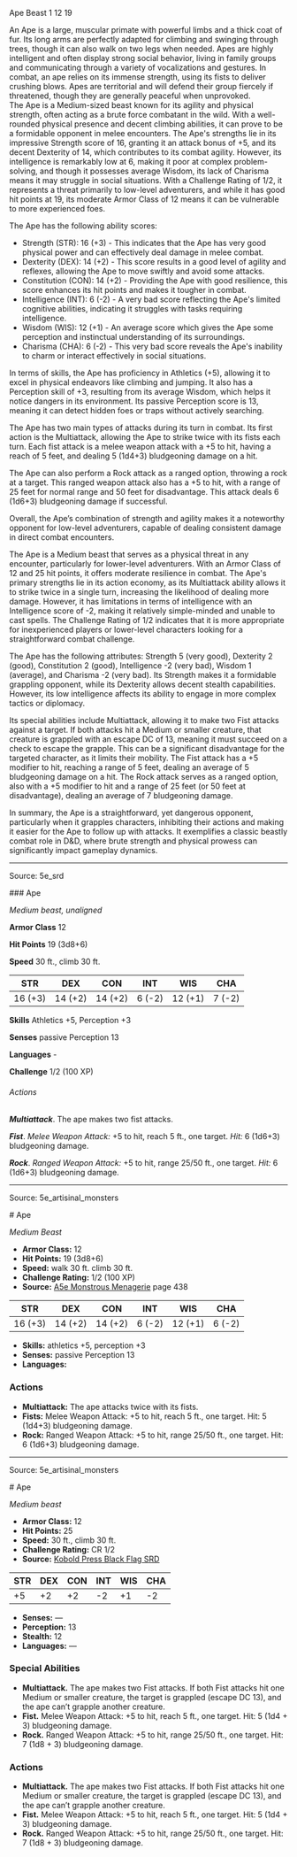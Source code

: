 <MonsterName/>Ape</MonsterName>
<CreatureType/>Beast</CreatureType>
<CR/>1</CR>
<AC/>12</AC>
<HP/>19</HP>
<summary>An Ape is a large, muscular primate with powerful limbs and a thick coat of fur. Its long arms are perfectly adapted for climbing and swinging through trees, though it can also walk on two legs when needed. Apes are highly intelligent and often display strong social behavior, living in family groups and communicating through a variety of vocalizations and gestures. In combat, an ape relies on its immense strength, using its fists to deliver crushing blows. Apes are territorial and will defend their group fiercely if threatened, though they are generally peaceful when unprovoked.</summary>

<summary>The Ape is a Medium-sized beast known for its agility and physical strength, often acting as a brute force combatant in the wild. With a well-rounded physical presence and decent climbing abilities, it can prove to be a formidable opponent in melee encounters. The Ape's strengths lie in its impressive Strength score of 16, granting it an attack bonus of +5, and its decent Dexterity of 14, which contributes to its combat agility. However, its intelligence is remarkably low at 6, making it poor at complex problem-solving, and though it possesses average Wisdom, its lack of Charisma means it may struggle in social situations. With a Challenge Rating of 1/2, it represents a threat primarily to low-level adventurers, and while it has good hit points at 19, its moderate Armor Class of 12 means it can be vulnerable to more experienced foes.</summary>

<detail>

The Ape has the following ability scores: 
- Strength (STR): 16 (+3) - This indicates that the Ape has very good physical power and can effectively deal damage in melee combat.
- Dexterity (DEX): 14 (+2) - This score results in a good level of agility and reflexes, allowing the Ape to move swiftly and avoid some attacks.
- Constitution (CON): 14 (+2) - Providing the Ape with good resilience, this score enhances its hit points and makes it tougher in combat.
- Intelligence (INT): 6 (-2) - A very bad score reflecting the Ape's limited cognitive abilities, indicating it struggles with tasks requiring intelligence.
- Wisdom (WIS): 12 (+1) - An average score which gives the Ape some perception and instinctual understanding of its surroundings.
- Charisma (CHA): 6 (-2) - This very bad score reveals the Ape's inability to charm or interact effectively in social situations.

In terms of skills, the Ape has proficiency in Athletics (+5), allowing it to excel in physical endeavors like climbing and jumping. It also has a Perception skill of +3, resulting from its average Wisdom, which helps it notice dangers in its environment. Its passive Perception score is 13, meaning it can detect hidden foes or traps without actively searching.

The Ape has two main types of attacks during its turn in combat. Its first action is the Multiattack, allowing the Ape to strike twice with its fists each turn. Each fist attack is a melee weapon attack with a +5 to hit, having a reach of 5 feet, and dealing 5 (1d4+3) bludgeoning damage on a hit.

The Ape can also perform a Rock attack as a ranged option, throwing a rock at a target. This ranged weapon attack also has a +5 to hit, with a range of 25 feet for normal range and 50 feet for disadvantage. This attack deals 6 (1d6+3) bludgeoning damage if successful. 

Overall, the Ape’s combination of strength and agility makes it a noteworthy opponent for low-level adventurers, capable of dealing consistent damage in direct combat encounters.

The Ape is a Medium beast that serves as a physical threat in any encounter, particularly for lower-level adventurers. With an Armor Class of 12 and 25 hit points, it offers moderate resilience in combat. The Ape's primary strengths lie in its action economy, as its Multiattack ability allows it to strike twice in a single turn, increasing the likelihood of dealing more damage. However, it has limitations in terms of intelligence with an Intelligence score of -2, making it relatively simple-minded and unable to cast spells. The Challenge Rating of 1/2 indicates that it is more appropriate for inexperienced players or lower-level characters looking for a straightforward combat challenge. 

The Ape has the following attributes: Strength 5 (very good), Dexterity 2 (good), Constitution 2 (good), Intelligence -2 (very bad), Wisdom 1 (average), and Charisma -2 (very bad). Its Strength makes it a formidable grappling opponent, while its Dexterity allows decent stealth capabilities. However, its low intelligence affects its ability to engage in more complex tactics or diplomacy.

Its special abilities include Multiattack, allowing it to make two Fist attacks against a target. If both attacks hit a Medium or smaller creature, that creature is grappled with an escape DC of 13, meaning it must succeed on a check to escape the grapple. This can be a significant disadvantage for the targeted character, as it limits their mobility. The Fist attack has a +5 modifier to hit, reaching a range of 5 feet, dealing an average of 5 bludgeoning damage on a hit. The Rock attack serves as a ranged option, also with a +5 modifier to hit and a range of 25 feet (or 50 feet at disadvantage), dealing an average of 7 bludgeoning damage. 

In summary, the Ape is a straightforward, yet dangerous opponent, particularly when it grapples characters, inhibiting their actions and making it easier for the Ape to follow up with attacks. It exemplifies a classic beastly combat role in D&D, where brute strength and physical prowess can significantly impact gameplay dynamics.</detail>



---

Source: 5e_srd

<statblock>
### Ape

*Medium beast, unaligned*

**Armor Class** 12

**Hit Points** 19 (3d8+6)

**Speed** 30 ft., climb 30 ft.

| STR     | DEX     | CON     | INT    | WIS     | CHA    |
|---------|---------|---------|--------|---------|--------|
| 16 (+3) | 14 (+2) | 14 (+2) | 6 (-2) | 12 (+1) | 7 (-2) |

**Skills** Athletics +5, Perception +3

**Senses** passive Perception 13

**Languages** -

**Challenge** 1/2 (100 XP)

###### Actions

***Multiattack***. The ape makes two fist attacks.

***Fist***. *Melee Weapon Attack:* +5 to hit, reach 5 ft., one target. *Hit:* 6 (1d6+3) bludgeoning damage.

***Rock***. *Ranged Weapon Attack:* +5 to hit, range 25/50 ft., one target. *Hit:* 6 (1d6+3) bludgeoning damage.</statblock>




---

Source: 5e_artisinal_monsters

<statblock>
# Ape

*Medium* *Beast*

- **Armor Class:** 12
- **Hit Points:** 19 (3d8+6)
- **Speed:** walk 30 ft. climb 30 ft.
- **Challenge Rating:** 1/2 (100 XP)
- **Source:** [A5e Monstrous Menagerie](https://enpublishingrpg.com/products/level-up-monstrous-menagerie-a5e) page 438

| STR | DEX | CON | INT | WIS | CHA |
| --- | --- | --- | --- | --- | --- |
| 16 (+3) | 14 (+2) | 14 (+2) | 6 (-2) | 12 (+1) | 6 (-2) |

- **Skills:** athletics +5, perception +3
- **Senses:** passive Perception 13
- **Languages:** 

### Actions

- **Multiattack:** The ape attacks twice with its fists.
- **Fists:** Melee Weapon Attack: +5 to hit, reach 5 ft., one target. Hit: 5 (1d4+3) bludgeoning damage.
- **Rock:** Ranged Weapon Attack: +5 to hit, range 25/50 ft., one target. Hit: 6 (1d6+3) bludgeoning damage.


</statblock>




---

Source: 5e_artisinal_monsters

<statblock>
# Ape

*Medium beast*

- **Armor Class:** 12
- **Hit Points:** 25
- **Speed:** 30 ft., climb 30 ft.
- **Challenge Rating:** CR 1/2
- **Source:** [Kobold Press Black Flag SRD](https://koboldpress.com/black-flag-roleplaying/)

| STR | DEX | CON | INT | WIS | CHA |
| --- | --- | --- | --- | --- | --- |
| +5 | +2 | +2 | -2 | +1 | -2 |

- **Senses:** —
- **Perception:** 13
- **Stealth:** 12
- **Languages:** —

### Special Abilities

- **Multiattack.** The ape makes two Fist attacks. If both Fist attacks hit one Medium or smaller creature, the target is grappled (escape DC 13), and the ape can’t grapple another creature.
- **Fist.** Melee Weapon Attack: +5 to hit, reach 5 ft., one target. Hit: 5 (1d4 + 3) bludgeoning damage.
- **Rock.** Ranged Weapon Attack: +5 to hit, range 25/50 ft., one target. Hit: 7 (1d8 + 3) bludgeoning damage.

### Actions

- **Multiattack.** The ape makes two Fist attacks. If both Fist attacks hit one Medium or smaller creature, the target is grappled (escape DC 13), and the ape can’t grapple another creature.
- **Fist.** Melee Weapon Attack: +5 to hit, reach 5 ft., one target. Hit: 5 (1d4 + 3) bludgeoning damage.
- **Rock.** Ranged Weapon Attack: +5 to hit, range 25/50 ft., one target. Hit: 7 (1d8 + 3) bludgeoning damage.

</statblock>


